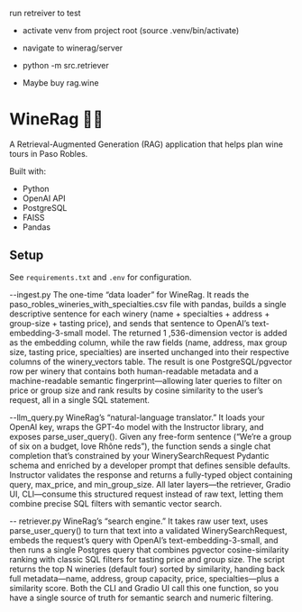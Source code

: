 run retreiver to test
- activate venv from project root (source .venv/bin/activate)
- navigate to winerag/server
- python -m src.retriever








- Maybe buy rag.wine

# WineRag 🍷🤖

A Retrieval-Augmented Generation (RAG) application that helps plan wine tours in Paso Robles.

Built with:
- Python
- OpenAI API
- PostgreSQL
- FAISS
- Pandas

## Setup

See `requirements.txt` and `.env` for configuration.


--ingest.py
The one-time “data loader” for WineRag. It reads the paso_robles_wineries_with_specialties.csv file with pandas, builds a single descriptive sentence for each winery (name + specialties + address + group-size + tasting price), and sends that sentence to OpenAI’s text-embedding-3-small model. The returned 1 ,536-dimension vector is added as the embedding column, while the raw fields (name, address, max group size, tasting price, specialties) are inserted unchanged into their respective columns of the winery_vectors table. The result is one PostgreSQL/pgvector row per winery that contains both human-readable metadata and a machine-readable semantic fingerprint—allowing later queries to filter on price or group size and rank results by cosine similarity to the user’s request, all in a single SQL statement.

--llm_query.py
WineRag’s “natural-language translator.” It loads your OpenAI key, wraps the GPT-4o model with the Instructor library, and exposes parse_user_query(). Given any free-form sentence (“We’re a group of six on a budget, love Rhône reds”), the function sends a single chat completion that’s constrained by your WinerySearchRequest Pydantic schema and enriched by a developer prompt that defines sensible defaults. Instructor validates the response and returns a fully-typed object containing query, max_price, and min_group_size. All later layers—the retriever, Gradio UI, CLI—consume this structured request instead of raw text, letting them combine precise SQL filters with semantic vector search.

-- retriever.py
WineRag’s “search engine.” It takes raw user text, uses parse_user_query() to turn that text into a validated WinerySearchRequest, embeds the request’s query with OpenAI’s text-embedding-3-small, and then runs a single Postgres query that combines pgvector cosine-similarity ranking with classic SQL filters for tasting price and group size. The script returns the top N wineries (default four) sorted by similarity, handing back full metadata—name, address, group capacity, price, specialties—plus a similarity score. Both the CLI and Gradio UI call this one function, so you have a single source of truth for semantic search and numeric filtering.


